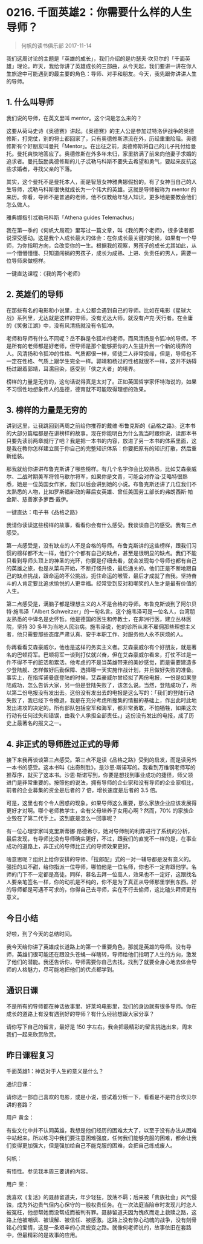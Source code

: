 # 0216. 千面英雄2：你需要什么样的人生导师？
> 何帆的读书俱乐部
2017-11-14

我们这周讨论的主题是「英雄的成长」，我们介绍的是约瑟夫·坎贝尔的「千面英雄」理论。昨天，我给你讲了英雄成长的三部曲，从今天起，我们要讲一讲在你人生旅途中可能遇到的最主要的角色：导师、对手和朋友。今天，我先跟你讲讲人生的导师。

## 1. 什么叫导师
我们说的导师，在英文里叫 mentor。这个词是怎么来的？

这要从荷马史诗《奥德赛》讲起。《奥德赛》的主人公是参加过特洛伊战争的奥德修斯，打完仗，别的将士都回家了，只有奥德修斯漂流在外，历经重重险阻。奥德修斯有个好朋友叫曼托「Mentor」。在出征之前，奥德修斯将自己的儿子托付给曼托。曼托爽快地答应了。奥德修斯在外多年未归，家里挤满了前来向他妻子求婚的追求者。曼托鼓励奥德修斯的儿子忒勒马科斯不要失去希望和勇气，要起来反抗这些求婚者，寻找父亲的下落。

其实，这个曼托不是曼托本人，而是智慧女神雅典娜假扮的。有了女神当自己的人生导师，忒勒马科斯很快就成长为一个伟大的英雄。这就是导师被称为 mentor 的来历。你看，导师不是普通的老师，他不仅教给年轻人知识，更多地是要教会他们怎么做人。

雅典娜指引忒勒马科斯「Athena guides Telemachus」

我在第一季的《何帆大局观》里写过一篇文章，叫《我的两个老师》，很多读者都说深受感动。这是我个人成长最大的体会：在你成长最关键的时候，如果有一个导师，为你指明方向，会改变你的一生。根据我的观察，男孩子的成长尤其如此，从一个懵懵懂懂、只知道闯祸的男孩子，成长为成熟、上进、负责任的男人，需要一位导师来做榜样。

一键直达课程：《我的两个老师》

## 2. 英雄们的导师
在那些有名的电影和小说里，主人公都会遇到自己的导师。比如在电影《星球大战》系列里，尤达就是这样的导师。没有尤达大师，就没有卢克·天行者。在金庸的《笑傲江湖》中，没有风清扬就没有令狐冲。

老师和导师有什么不同呢？岳不群是令狐冲的老师，而风清扬是令狐冲的导师。不是所有的老师都是好老师，但导师是那个能够把你的人生提升到一个新的境界的人。风清扬和令狐冲的性格、气质都很一样，师徒二人非常投缘，但是，导师也不一定在性格、气质上跟学生完全一样。郭靖和杨过的性格就很不一样，这并不妨碍杨过跟着郭靖，耳濡目染，感受到「侠之大者」的境界。

榜样的力量是无穷的，这句话说得真是太对了。正如英国哲学家怀特海说的，如果不习惯性地想象伟人的品德，德育就不可能取得理想的效果。

## 3. 榜样的力量是无穷的
讲到这里，让我跳回到两周之前给你推荐的戴维·布鲁克斯的《品格之路》。这本书的大部分篇幅都是在讲榜样的故事。现在你能明白为什么我当时跟你说，读那本书只要先读前两章就行了吧？我是把一本书的内容，放进了另一本书的体系里面，这是我在教你怎样建立属于你自己的完整知识体系：你要把原有的知识打散，然后重新组装。

那我就给你讲讲布鲁克斯讲了哪些榜样。有几个名字你会比较熟悉，比如艾森豪威尔、二战时期美军将领马歇尔将军，如果你是文青，可能会对乔治·艾略特很熟悉，她是一位英国女作家，我们以后会讲到她的小说。布鲁克斯还讲了几位我们不太熟悉的人物，比如罗斯福新政的幕后女英雄、曾任美国劳工部长的弗朗西斯·帕金斯、慈善家多萝西·戴伊。

一键直达：电子书《品格之路》

我请你读读这些榜样的故事，看看你会有什么感受。我谈谈自己的感受。我有三点感受。

第一点感受是，没有缺点的人不是合格的导师。布鲁克斯讲的这些榜样，跟我们习惯的榜样都不太一样，他们个个都有自己的缺点，甚至是很明显的缺点。我们不能只看到导师头顶上的神圣的光环，你要是仔细去看，就会发现每个导师也都有自己的英雄之旅，也是从菜鸟开始，不断打怪升级，最后通关的。他们正是不断地跟自己的缺点挑战，跟命运的不公挑战，扼住命运的喉管，最后才成就了自我。坚持奋斗的人肯定要比追求愉悦的人更幸福。经常受到反对和嘲笑的人生才是最有价值的人生。

第二点感受是，满脑子都是理想主义的人不是合格的导师。布鲁克斯谈到了阿尔贝特·施韦泽「Albert Schweitzer」的一句名言。这个施韦泽可是一位名人，台湾朋友熟悉的中译名是史怀哲。他是德国的医生和传教士，在非洲行医，建立丛林医院，坚持 30 多年为当地人民治病。施韦泽说，他的诊所从来不雇佣那些理想主义者，他只需要那些态度严肃认真、安于本职工作、对服务他人永不厌烦的人。

你再看看艾森豪威尔，他也是这样的务实主义者。艾森豪威尔有个好朋友，就是著名的巴顿将军。巴顿将军一谈到打仗就兴奋，但在艾森豪威尔看来，打仗不过是一件不得不干的脏活和累活。他考虑的不是当英雄带来的美妙感觉，而是需要建造多少登陆舰、怎样做好后勤保障、选择哪一天实施作战计划，并且做好失败的准备。事实上，在指挥诺曼底登陆的时候，艾森豪威尔曾经拟了两份电报，一份是如果登陆成功，怎么告诉大家，另一份是登陆失败了，该怎么说。当然，登陆成功了，所以第二份电报没有发出去。这份没有发出去的电报是这么写的：「我们的登陆行动失败了，我已经下令撤退，我是在充分考虑所搜集的情报的基础上，作出此时此地发出进攻的决定的。所有部队包括空军和海军，都非常勇敢，不怕牺牲，如果这次行动有任何过失和错误，由我个人承担全部责任。」这份没有发出的电报，成了历史上最著名的报文之一。

## 4. 非正式的导师胜过正式的导师
接下来我再谈谈第三点感受。第三点不是读《品格之路》受到的启发，而是读另外一本书的感受。这本书叫《出奇制胜》，是沙恩·斯诺写的。我看到万维钢老师写的推荐序，就买了这本书。沙恩·斯诺写到，你要是想找到事业成功的捷径，师父领进门是非常重要的。按照他的说法，拥有导师的企业家和没有导师的企业家相比，前者的企业募集的资金是后者的 7 倍，增长速度是后者的 3.5 倍。

可是，这里也有个令人困惑的现象。如果导师这么重要，那么家族企业应该发展得更好才对啊。哪个老师教学生，会有父母培养子女用心啊？然而，70% 的家族企业毁在了第二代手上。这到底是怎么一回事呢？

有一位心理学家叫克里斯蒂娜·昂德希尔，她对导师制的利弊进行了系统的分析，最后发现，有导师比没有导师确实更好，不过，跟我们的直觉不一样的是，在事业成功的道路上，非正式的导师比正式的导师效果更好。

啥意思呢？组织上给你安排的导师、「拉郎配」式的一对一辅导都是没有意义的。强扭的瓜不甜，给你指派一位导师，哪怕他是一位名师，你也不一定肯跟他学。名师的门下不一定都是高徒。同样，慕名去拜一位高人，效果也不一定好，这跟找名人要亲笔签名一样，你的动机是不纯的，你不是为了真正从导师那里学到东西。好的导师都是可遇不可求的，你得自己去寻师，实在不行去偷师，这比磕头拜师更有意义。

## 今日小结
好啦，到了今天的总结时间。

我今天给你讲了英雄成长道路上的第一个重要角色，那就是英雄的导师。没有导师，英雄们很可能还在跟没头苍蝇一样瞎转，导师给他们指明了人生的方向，激发了他们的潜能。我还告诉你，导师需要你自己去找，找到了就要全身心地去体会导师的人格魅力，尽可能地把他们的优点都学到。

## 通识日课
不是所有的导师都在神话故事里、好莱坞电影里，我们的身边就有很多导师。你在成长的道路上有没有遇到好的导师？有什么经验想跟大家分享？

请你写下自己的留言，最好是 150 字左右。我会把最精彩的留言挑选出来，周末我们一起来欣赏欣赏。

## 昨日课程复习
千面英雄1：神话对于人生的意义是什么？

通识日课：

请你选一部自己喜欢的电影，或是小说，尝试着分析一下，看看是不是符合坎贝尔讲的套路？

用户 黄金：

有些文化中并不认同英雄，我想是他们经历的困难太大了，以至于没有办法从困难中站起来。所以练习中我们要注意困难强度，任何我们能够克服的困难，都会让我们变得更加强大，但是强加给自己不能克服的困难，会把自己练成废人。

何帆：

有悟性。参见我本周三要讲的内容。

用户 荣：

我喜欢《复活》的聂赫留道夫，年少轻狂，放荡不羁；后来被「贵族社会」风气侵蚀，成为外边贵气但内心保守的一般权贵任务。在一次法庭当陪审时发现儿时恋人被冤枉，他想帮她而没帮成而被判有罪。聂赫留道夫因为愧疚而走上救赎之路，这路上他被嘲讽、被误解、被信任、被感激。这路上没有惊心动魄的战争，没有刻骨铭心的爱情，这是一条艰辛的心灵蜕变之路。就像何老师说的，故事依旧在套路中，但最精彩的是故事的应用。


